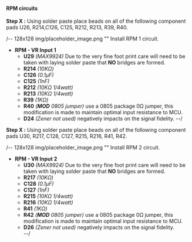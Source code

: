 #### RPM circuits ####
**Step X :**
Using solder paste place beads on all of the following component pads U26, R214,C126, C125, R212, R213, R39, R40.

/-- 128x128 img/placeholder_image.png "" Install RPM 1 circuit.

- **RPM - VR Input 1**
	- **U29**  *(MAX9924)* Due to the very fine foot print care will need to be taken with laying solder paste that **NO** bridges are formed.
	- **R214** *(10K&ohm;)*	
	- **C126** *(0.1µF)*
	- **C125** *(1nF)*
	- **R212** *(10K&ohm; 1/4watt)*
	- **R213** *(10K&ohm; 1/4watt)*
	- **R39**  *(1K&ohm;)*	
	- **R40**  *(**MOD** 0805 jumper)* use a 0805 package 0&ohm; jumper, this modification is made to maintain optimal input resistance to MCU.
	- **D24**  *(Zener not used)* negatively impacts on the signal fidelity.
--/

**Step X :**
Using solder paste place beads on all of the following component pads U30, R217, C128, C127, R215, R216, R41, R42.

/-- 128x128 img/placeholder_image.png "" Install RPM 2 circuit.

- **RPM - VR Input 2**
	- **U30**  *(MAX9924)* Due to the very fine foot print care will need to be taken with laying solder paste that **NO** bridges are formed.	
	- **R217** *(10K&ohm;)*	
	- **C128** *(0.1µF)*
	- **C127** *(1nF)*
	- **R215** *(10K&ohm; 1/4watt)*
	- **R216** *(10K&ohm; 1/4watt)*
	- **R41**  *(1K&ohm;)*	
	- **R42**  *(**MOD** 0805 jumper)* use a 0805 package 0&ohm; jumper, this modification is made to maintain optimal input resistance to MCU.	
	- **D26**  *(Zener not used)* negatively impacts on the signal fidelity.	
--/


